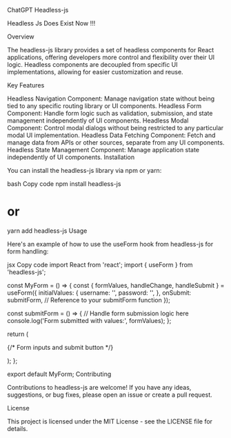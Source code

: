 
ChatGPT
Headless-js

Headless Js Does Exist Now !!!

Overview

The headless-js library provides a set of headless components for React applications, offering developers more control and flexibility over their UI logic. Headless components are decoupled from specific UI implementations, allowing for easier customization and reuse.

Key Features

Headless Navigation Component: Manage navigation state without being tied to any specific routing library or UI components.
Headless Form Component: Handle form logic such as validation, submission, and state management independently of UI components.
Headless Modal Component: Control modal dialogs without being restricted to any particular modal UI implementation.
Headless Data Fetching Component: Fetch and manage data from APIs or other sources, separate from any UI components.
Headless State Management Component: Manage application state independently of UI components.
Installation

You can install the headless-js library via npm or yarn:

bash
Copy code
npm install headless-js
# or
yarn add headless-js
Usage

Here's an example of how to use the useForm hook from headless-js for form handling:

jsx
Copy code
import React from 'react';
import { useForm } from 'headless-js';

const MyForm = () => {
  const { formValues, handleChange, handleSubmit } = useForm({
    initialValues: {
      username: '',
      password: '',
    },
    onSubmit: submitForm, // Reference to your submitForm function
  });

  const submitForm = () => {
    // Handle form submission logic here
    console.log('Form submitted with values:', formValues);
  };

  return (
    <form onSubmit={handleSubmit}>
      {/* Form inputs and submit button */}
    </form>
  );
};

export default MyForm;
Contributing

Contributions to headless-js are welcome! If you have any ideas, suggestions, or bug fixes, please open an issue or create a pull request.

License

This project is licensed under the MIT License - see the LICENSE file for details.
